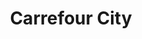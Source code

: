 ---
title: "Carrefour City"
url: /strasbourg/carrefour-city-rue-de-la-premiere-armee/
shop: commodité
---